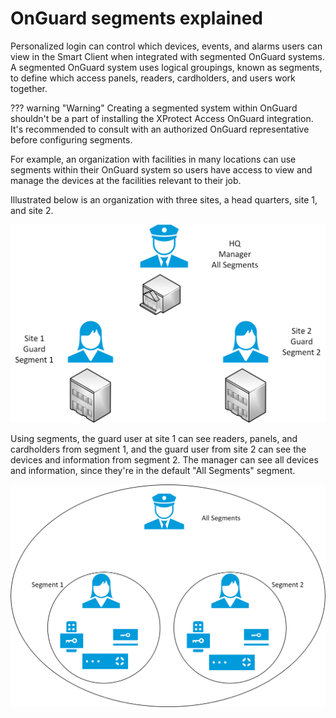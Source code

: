 # OnGuard segments explained

Personalized login can control which devices, events, and alarms users can view in the Smart Client when integrated with segmented OnGuard systems. A segmented OnGuard system uses logical groupings, known as segments, to define which access panels, readers, cardholders, and users work together.

??? warning "Warning"
    Creating a segmented system within OnGuard shouldn't be a part of installing the XProtect Access OnGuard integration. It's recommended to consult with an authorized OnGuard representative before configuring segments.

For example, an organization with facilities in many locations can use segments within their OnGuard system so users have access to view and manage the devices at the facilities relevant to their job.

Illustrated below is an organization with three sites, a head quarters, site 1, and site 2.

![MultiSiteOrg](img/CXAL.Sites4Segments.png)

Using segments, the guard user at site 1 can see readers, panels, and cardholders from segment 1, and the guard user from site 2 can see the devices and information from segment 2. The manager can see all devices and information, since they're in the default "All Segments" segment.

![SegmentedOrg](img/CXAL.Segs4Segs.png)